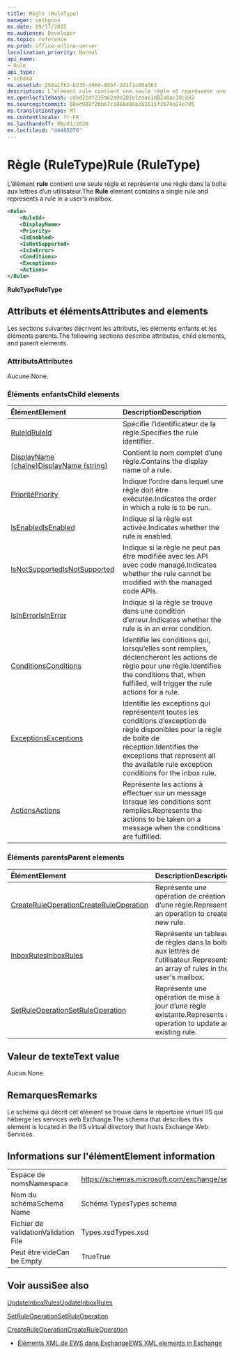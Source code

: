```yaml
---
title: Règle (RuleType)
manager: sethgros
ms.date: 09/17/2015
ms.audience: Developer
ms.topic: reference
ms.prod: office-online-server
localization_priority: Normal
api_name:
- Rule
api_type:
- schema
ms.assetid: 259a1f62-b235-4964-88bf-2d1f1c05a563
description: L’élément rule contient une seule règle et représente une règle dans la boîte aux lettres d’un utilisateur.
ms.openlocfilehash: cdbd21df235a62a9e201e1eaae1d82a8ac10cdd2
ms.sourcegitcommit: 88ec988f2bb67c1866d06b361615f3674a24e795
ms.translationtype: MT
ms.contentlocale: fr-FR
ms.lasthandoff: 06/01/2020
ms.locfileid: "44465078"
---
```

# <a name="rule-ruletype"></a><span data-ttu-id="7edff-103">Règle (RuleType)</span><span class="sxs-lookup"><span data-stu-id="7edff-103">Rule (RuleType)</span></span>

<span data-ttu-id="7edff-104">L’élément **rule** contient une seule règle et représente une règle dans la boîte aux lettres d’un utilisateur.</span><span class="sxs-lookup"><span data-stu-id="7edff-104">The **Rule** element contains a single rule and represents a rule in a user's mailbox.</span></span> 
  
```XML
<Rule>
    <RuleId>
    <DisplayName>
    <Priority>
    <IsEnabled>
    <IsNotSupported>
    <IsInError>
    <Conditions>
    <Exceptions>
    <Actions>
</Rule>
```

 <span data-ttu-id="7edff-105">**RuleType**</span><span class="sxs-lookup"><span data-stu-id="7edff-105">**RuleType**</span></span>
## <a name="attributes-and-elements"></a><span data-ttu-id="7edff-106">Attributs et éléments</span><span class="sxs-lookup"><span data-stu-id="7edff-106">Attributes and elements</span></span>

<span data-ttu-id="7edff-107">Les sections suivantes décrivent les attributs, les éléments enfants et les éléments parents.</span><span class="sxs-lookup"><span data-stu-id="7edff-107">The following sections describe attributes, child elements, and parent elements.</span></span>
  
### <a name="attributes"></a><span data-ttu-id="7edff-108">Attributs</span><span class="sxs-lookup"><span data-stu-id="7edff-108">Attributes</span></span>

<span data-ttu-id="7edff-109">Aucune.</span><span class="sxs-lookup"><span data-stu-id="7edff-109">None.</span></span>
  
### <a name="child-elements"></a><span data-ttu-id="7edff-110">Éléments enfants</span><span class="sxs-lookup"><span data-stu-id="7edff-110">Child elements</span></span>

|<span data-ttu-id="7edff-111">**Élément**</span><span class="sxs-lookup"><span data-stu-id="7edff-111">**Element**</span></span>|<span data-ttu-id="7edff-112">**Description**</span><span class="sxs-lookup"><span data-stu-id="7edff-112">**Description**</span></span>|
|:-----|:-----|
|[<span data-ttu-id="7edff-113">RuleId</span><span class="sxs-lookup"><span data-stu-id="7edff-113">RuleId</span></span>](ruleid.md) <br/> |<span data-ttu-id="7edff-114">Spécifie l’identificateur de la règle.</span><span class="sxs-lookup"><span data-stu-id="7edff-114">Specifies the rule identifier.</span></span>  <br/> |
|[<span data-ttu-id="7edff-115">DisplayName (chaîne)</span><span class="sxs-lookup"><span data-stu-id="7edff-115">DisplayName (string)</span></span>](displayname-string.md) <br/> |<span data-ttu-id="7edff-116">Contient le nom complet d’une règle.</span><span class="sxs-lookup"><span data-stu-id="7edff-116">Contains the display name of a rule.</span></span>  <br/> |
|[<span data-ttu-id="7edff-117">Priorité</span><span class="sxs-lookup"><span data-stu-id="7edff-117">Priority</span></span>](priority.md) <br/> |<span data-ttu-id="7edff-118">Indique l’ordre dans lequel une règle doit être exécutée.</span><span class="sxs-lookup"><span data-stu-id="7edff-118">Indicates the order in which a rule is to be run.</span></span>  <br/> |
|[<span data-ttu-id="7edff-119">IsEnabled</span><span class="sxs-lookup"><span data-stu-id="7edff-119">IsEnabled</span></span>](isenabled.md) <br/> |<span data-ttu-id="7edff-120">Indique si la règle est activée.</span><span class="sxs-lookup"><span data-stu-id="7edff-120">Indicates whether the rule is enabled.</span></span>  <br/> |
|[<span data-ttu-id="7edff-121">IsNotSupported</span><span class="sxs-lookup"><span data-stu-id="7edff-121">IsNotSupported</span></span>](isnotsupported.md) <br/> |<span data-ttu-id="7edff-122">Indique si la règle ne peut pas être modifiée avec les API avec code managé.</span><span class="sxs-lookup"><span data-stu-id="7edff-122">Indicates whether the rule cannot be modified with the managed code APIs.</span></span>  <br/> |
|[<span data-ttu-id="7edff-123">IsInError</span><span class="sxs-lookup"><span data-stu-id="7edff-123">IsInError</span></span>](isinerror.md) <br/> |<span data-ttu-id="7edff-124">Indique si la règle se trouve dans une condition d’erreur.</span><span class="sxs-lookup"><span data-stu-id="7edff-124">Indicates whether the rule is in an error condition.</span></span>  <br/> |
|[<span data-ttu-id="7edff-125">Conditions</span><span class="sxs-lookup"><span data-stu-id="7edff-125">Conditions</span></span>](conditions.md) <br/> |<span data-ttu-id="7edff-126">Identifie les conditions qui, lorsqu’elles sont remplies, déclencheront les actions de règle pour une règle.</span><span class="sxs-lookup"><span data-stu-id="7edff-126">Identifies the conditions that, when fulfilled, will trigger the rule actions for a rule.</span></span>  <br/> |
|[<span data-ttu-id="7edff-127">Exceptions</span><span class="sxs-lookup"><span data-stu-id="7edff-127">Exceptions</span></span>](exceptions.md) <br/> |<span data-ttu-id="7edff-128">Identifie les exceptions qui représentent toutes les conditions d’exception de règle disponibles pour la règle de boîte de réception.</span><span class="sxs-lookup"><span data-stu-id="7edff-128">Identifies the exceptions that represent all the available rule exception conditions for the inbox rule.</span></span>  <br/> |
|[<span data-ttu-id="7edff-129">Actions</span><span class="sxs-lookup"><span data-stu-id="7edff-129">Actions</span></span>](actions.md) <br/> |<span data-ttu-id="7edff-130">Représente les actions à effectuer sur un message lorsque les conditions sont remplies.</span><span class="sxs-lookup"><span data-stu-id="7edff-130">Represents the actions to be taken on a message when the conditions are fulfilled.</span></span>  <br/> |
   
### <a name="parent-elements"></a><span data-ttu-id="7edff-131">Éléments parents</span><span class="sxs-lookup"><span data-stu-id="7edff-131">Parent elements</span></span>

|<span data-ttu-id="7edff-132">**Élément**</span><span class="sxs-lookup"><span data-stu-id="7edff-132">**Element**</span></span>|<span data-ttu-id="7edff-133">**Description**</span><span class="sxs-lookup"><span data-stu-id="7edff-133">**Description**</span></span>|
|:-----|:-----|
|[<span data-ttu-id="7edff-134">CreateRuleOperation</span><span class="sxs-lookup"><span data-stu-id="7edff-134">CreateRuleOperation</span></span>](createruleoperation.md) <br/> |<span data-ttu-id="7edff-135">Représente une opération de création d’une règle.</span><span class="sxs-lookup"><span data-stu-id="7edff-135">Represents an operation to create a new rule.</span></span>  <br/> |
|[<span data-ttu-id="7edff-136">InboxRules</span><span class="sxs-lookup"><span data-stu-id="7edff-136">InboxRules</span></span>](inboxrules.md) <br/> |<span data-ttu-id="7edff-137">Représente un tableau de règles dans la boîte aux lettres de l’utilisateur.</span><span class="sxs-lookup"><span data-stu-id="7edff-137">Represents an array of rules in the user's mailbox.</span></span>  <br/> |
|[<span data-ttu-id="7edff-138">SetRuleOperation</span><span class="sxs-lookup"><span data-stu-id="7edff-138">SetRuleOperation</span></span>](setruleoperation.md) <br/> |<span data-ttu-id="7edff-139">Représente une opération de mise à jour d’une règle existante.</span><span class="sxs-lookup"><span data-stu-id="7edff-139">Represents an operation to update an existing rule.</span></span>  <br/> |
   
## <a name="text-value"></a><span data-ttu-id="7edff-140">Valeur de texte</span><span class="sxs-lookup"><span data-stu-id="7edff-140">Text value</span></span>

<span data-ttu-id="7edff-141">Aucun.</span><span class="sxs-lookup"><span data-stu-id="7edff-141">None.</span></span>
  
## <a name="remarks"></a><span data-ttu-id="7edff-142">Remarques</span><span class="sxs-lookup"><span data-stu-id="7edff-142">Remarks</span></span>

<span data-ttu-id="7edff-143">Le schéma qui décrit cet élément se trouve dans le répertoire virtuel IIS qui héberge les services web Exchange.</span><span class="sxs-lookup"><span data-stu-id="7edff-143">The schema that describes this element is located in the IIS virtual directory that hosts Exchange Web Services.</span></span>
  
## <a name="element-information"></a><span data-ttu-id="7edff-144">Informations sur l'élément</span><span class="sxs-lookup"><span data-stu-id="7edff-144">Element information</span></span>

|||
|:-----|:-----|
|<span data-ttu-id="7edff-145">Espace de noms</span><span class="sxs-lookup"><span data-stu-id="7edff-145">Namespace</span></span>  <br/> |https://schemas.microsoft.com/exchange/services/2006/types  <br/> |
|<span data-ttu-id="7edff-146">Nom du schéma</span><span class="sxs-lookup"><span data-stu-id="7edff-146">Schema Name</span></span>  <br/> |<span data-ttu-id="7edff-147">Schéma Types</span><span class="sxs-lookup"><span data-stu-id="7edff-147">Types schema</span></span>  <br/> |
|<span data-ttu-id="7edff-148">Fichier de validation</span><span class="sxs-lookup"><span data-stu-id="7edff-148">Validation File</span></span>  <br/> |<span data-ttu-id="7edff-149">Types.xsd</span><span class="sxs-lookup"><span data-stu-id="7edff-149">Types.xsd</span></span>  <br/> |
|<span data-ttu-id="7edff-150">Peut être vide</span><span class="sxs-lookup"><span data-stu-id="7edff-150">Can be Empty</span></span>  <br/> |<span data-ttu-id="7edff-151">True</span><span class="sxs-lookup"><span data-stu-id="7edff-151">True</span></span>  <br/> |
   
## <a name="see-also"></a><span data-ttu-id="7edff-152">Voir aussi</span><span class="sxs-lookup"><span data-stu-id="7edff-152">See also</span></span>



[<span data-ttu-id="7edff-153">UpdateInboxRules</span><span class="sxs-lookup"><span data-stu-id="7edff-153">UpdateInboxRules</span></span>](updateinboxrules.md)
  
[<span data-ttu-id="7edff-154">SetRuleOperation</span><span class="sxs-lookup"><span data-stu-id="7edff-154">SetRuleOperation</span></span>](setruleoperation.md)
  
[<span data-ttu-id="7edff-155">CreateRuleOperation</span><span class="sxs-lookup"><span data-stu-id="7edff-155">CreateRuleOperation</span></span>](createruleoperation.md)


- [<span data-ttu-id="7edff-156">Éléments XML de EWS dans Exchange</span><span class="sxs-lookup"><span data-stu-id="7edff-156">EWS XML elements in Exchange</span></span>](ews-xml-elements-in-exchange.md)

